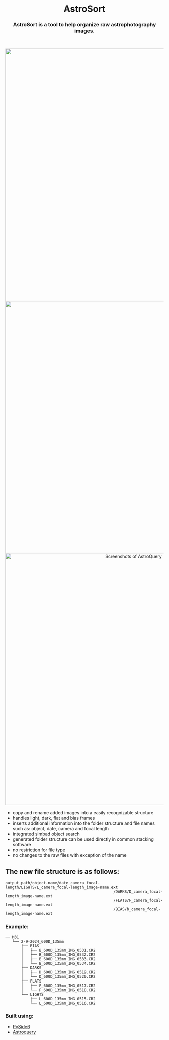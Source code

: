 
<h1 align="center">AstroSort</h1>

<h3 align="center">AstroSort is a tool to help organize raw astrophotography images. </h3>
<br/>

<p align="center">
<img src="img/main_tab" width="800" >
<img src="img/files_tab" width="800" >
<img src="img/metadata_tab" width="800" title="Screenshots of AstroQuery">
</p>

- copy and rename added images into a easily recognizable structure
- handles light, dark, flat and bias frames
- inserts additional information into the folder structure and file names such as:
  object, date, camera and focal length
- integrated simbad object search
- generated folder structure can be used directly in common stacking software
- no restriction for file type
- no changes to the raw files with exception of the name

## The new file structure is as follows:
```
output_path/object-name/date_camera_focal-length/LIGHTS/L_camera_focal-length_image-name.ext
                                                /DARKS/D_camera_focal-length_image-name.ext
                                                /FLATS/F_camera_focal-length_image-name.ext
                                                /BIAS/b_camera_focal-length_image-name.ext
```
### Example:
```
── M31
   └── 2-9-2024_600D_135mm
       ├── BIAS
       │   ├── B_600D_135mm_IMG_0531.CR2
       │   ├── B_600D_135mm_IMG_0532.CR2
       │   ├── B_600D_135mm_IMG_0533.CR2
       │   └── B_600D_135mm_IMG_0534.CR2
       ├── DARKS
       │   ├── D_600D_135mm_IMG_0519.CR2
       │   └── D_600D_135mm_IMG_0520.CR2
       ├── FLATS
       │   ├── F_600D_135mm_IMG_0517.CR2
       │   └── F_600D_135mm_IMG_0518.CR2
       └── LIGHTS
           ├── L_600D_135mm_IMG_0515.CR2
           └── L_600D_135mm_IMG_0516.CR2
```

### Built using:
- [PySide6](https://wiki.qt.io/Main)
- [Astroquery](https://github.com/astropy/astroquery)
